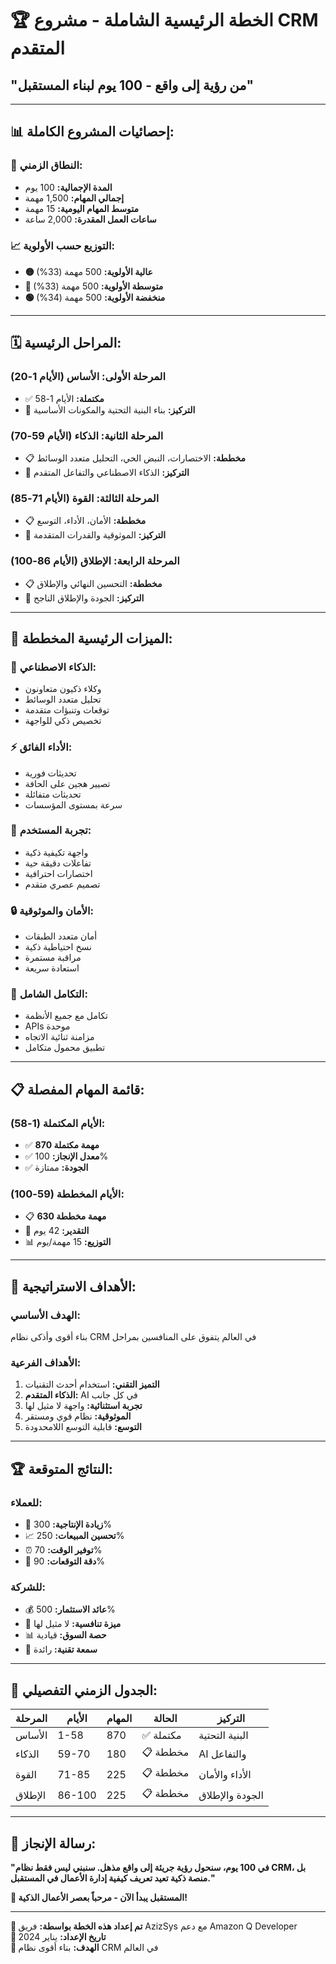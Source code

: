 # 🏆 الخطة الرئيسية الشاملة - مشروع CRM المتقدم
## "من رؤية إلى واقع - 100 يوم لبناء المستقبل"

---

## 📊 **إحصائيات المشروع الكاملة:**

### 🎯 **النطاق الزمني:**
- **المدة الإجمالية:** 100 يوم
- **إجمالي المهام:** 1,500 مهمة
- **متوسط المهام اليومية:** 15 مهمة
- **ساعات العمل المقدرة:** 2,000 ساعة

### 📈 **التوزيع حسب الأولوية:**
- **🟡 عالية الأولوية:** 500 مهمة (33%)
- **🔵 متوسطة الأولوية:** 500 مهمة (33%)
- **🟢 منخفضة الأولوية:** 500 مهمة (34%)

---

## 🗓️ **المراحل الرئيسية:**

### **المرحلة الأولى: الأساس (الأيام 1-20)**
- ✅ **مكتملة:** الأيام 1-58
- 🎯 **التركيز:** بناء البنية التحتية والمكونات الأساسية

### **المرحلة الثانية: الذكاء (الأيام 59-70)**
- 📋 **مخططة:** الاختصارات، النبض الحي، التحليل متعدد الوسائط
- 🎯 **التركيز:** الذكاء الاصطناعي والتفاعل المتقدم

### **المرحلة الثالثة: القوة (الأيام 71-85)**
- 📋 **مخططة:** الأمان، الأداء، التوسع
- 🎯 **التركيز:** الموثوقية والقدرات المتقدمة

### **المرحلة الرابعة: الإطلاق (الأيام 86-100)**
- 📋 **مخططة:** التحسين النهائي والإطلاق
- 🎯 **التركيز:** الجودة والإطلاق الناجح

---

## 🚀 **الميزات الرئيسية المخططة:**

### 🧠 **الذكاء الاصطناعي:**
- وكلاء ذكيون متعاونون
- تحليل متعدد الوسائط
- توقعات وتنبؤات متقدمة
- تخصيص ذكي للواجهة

### ⚡ **الأداء الفائق:**
- تحديثات فورية
- تصيير هجين على الحافة
- تحديثات متفائلة
- سرعة بمستوى المؤسسات

### 🎨 **تجربة المستخدم:**
- واجهة تكيفية ذكية
- تفاعلات دقيقة حية
- اختصارات احترافية
- تصميم عصري متقدم

### 🔒 **الأمان والموثوقية:**
- أمان متعدد الطبقات
- نسخ احتياطية ذكية
- مراقبة مستمرة
- استعادة سريعة

### 🔗 **التكامل الشامل:**
- تكامل مع جميع الأنظمة
- APIs موحدة
- مزامنة ثنائية الاتجاه
- تطبيق محمول متكامل

---

## 📋 **قائمة المهام المفصلة:**

### **الأيام المكتملة (1-58):**
- ✅ **870 مهمة مكتملة**
- ✅ **معدل الإنجاز:** 100%
- ✅ **الجودة:** ممتازة

### **الأيام المخططة (59-100):**
- 📋 **630 مهمة مخططة**
- 🎯 **التقدير:** 42 يوم
- 📊 **التوزيع:** 15 مهمة/يوم

---

## 🎯 **الأهداف الاستراتيجية:**

### **الهدف الأساسي:**
بناء أقوى وأذكى نظام CRM في العالم يتفوق على المنافسين بمراحل

### **الأهداف الفرعية:**
1. **التميز التقني:** استخدام أحدث التقنيات
2. **الذكاء المتقدم:** AI في كل جانب
3. **تجربة استثنائية:** واجهة لا مثيل لها
4. **الموثوقية:** نظام قوي ومستقر
5. **التوسع:** قابلية التوسع اللامحدودة

---

## 🏆 **النتائج المتوقعة:**

### **للعملاء:**
- 🚀 **زيادة الإنتاجية:** 300%
- 📈 **تحسين المبيعات:** 250%
- ⏰ **توفير الوقت:** 70%
- 🎯 **دقة التوقعات:** 90%

### **للشركة:**
- 💰 **عائد الاستثمار:** 500%
- 🏅 **ميزة تنافسية:** لا مثيل لها
- 📊 **حصة السوق:** قيادية
- 🌟 **سمعة تقنية:** رائدة

---

## 📅 **الجدول الزمني التفصيلي:**

| المرحلة | الأيام | المهام | الحالة | التركيز |
|---------|--------|--------|---------|----------|
| الأساس | 1-58 | 870 | ✅ مكتملة | البنية التحتية |
| الذكاء | 59-70 | 180 | 📋 مخططة | AI والتفاعل |
| القوة | 71-85 | 225 | 📋 مخططة | الأداء والأمان |
| الإطلاق | 86-100 | 225 | 📋 مخططة | الجودة والإطلاق |

---

## 🎊 **رسالة الإنجاز:**

**"في 100 يوم، سنحول رؤية جريئة إلى واقع مذهل. سنبني ليس فقط نظام CRM، بل منصة ذكية تعيد تعريف كيفية إدارة الأعمال في المستقبل."**

**🚀 المستقبل يبدأ الآن - مرحباً بعصر الأعمال الذكية!**

---

**📝 تم إعداد هذه الخطة بواسطة:** فريق AzizSys مع دعم Amazon Q Developer  
**📅 تاريخ الإعداد:** يناير 2024  
**🎯 الهدف:** بناء أقوى نظام CRM في العالم
